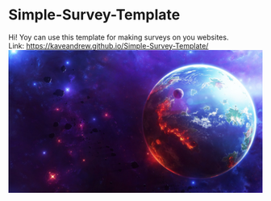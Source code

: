 # Simple-Survey-Template
Hi! Yoy can use this template for making surveys on you websites.
<br>
Link: https://kaveandrew.github.io/Simple-Survey-Template/
![screen](img/planet.png)
